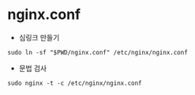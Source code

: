 nginx.conf
========
* 심링크 만들기
```
sudo ln -sf "$PWD/nginx.conf" /etc/nginx/nginx.conf
```

* 문법 검사
```
sudo nginx -t -c /etc/nginx/nginx.conf
```
